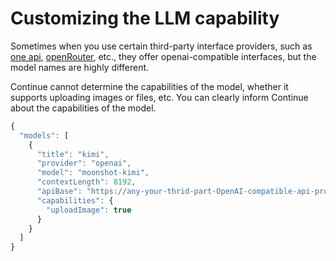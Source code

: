 # Customizing the LLM capability

Sometimes when you use certain third-party interface providers, such as [one api](https://github.com/songquanpeng/one-api), [openRouter](https://openrouter.ai/), etc., they offer openai-compatible interfaces, but the model names are highly different.

Continue cannot determine the capabilities of the model, whether it supports uploading images or files, etc. You can clearly inform Continue about the capabilities of the model.

```typescript title="~/.continue/config.json"
{
  "models": [
    {
      "title": "kimi",
      "provider": "openai",
      "model": "moonshot-kimi",
      "contextLength": 8192,
      "apiBase": "https://any-your-thrid-part-OpenAI-compatible-api-provider/v1",
      "capabilities": {
        "uploadImage": true
      }
    }
  ]
}
```
